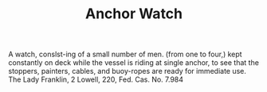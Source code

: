---
title: Anchor Watch
permalink: "/definitions/anchor-watch.html"
body: A watch, conslst-ing of a small number of men. (from one to four,) kept constantly
  on deck while the vessel is riding at single anchor, to see that the stoppers, painters,
  cables, and buoy-ropes are ready for immediate use. The Lady Franklin, 2 Lowell,
  220, Fed. Cas. No. 7.984
published_at: '2018-07-07'
layout: post
---
